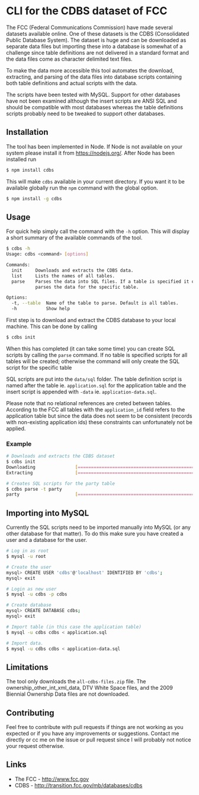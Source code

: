 CLI for the CDBS dataset of FCC
===============================

The FCC (Federal Communications Commission) have made several datasets
available online. One of these datasets is the CDBS (Consolidated Public
Database System). The dataset is huge and can be downloaded as separate data
files but importing these into a database is somewhat of a challenge since
table definitions are not delivered in a standard format and the data files
come as character delimited text files.

To make the data more accessible this tool automates the download, extracting,
and parsing of the data files into database scripts containing both table
definitions and actual scripts with the data.

The scripts have been tested with MySQL. Support for other databases have not
been examined although the insert scripts are ANSI SQL and should be compatible
with most databases whereas the table definitions scripts probably need to be
tweaked to support other databases. 


Installation
------------

The tool has been implemented in Node. If Node is not available on your system
please install it from <https://nodejs.org/>. After Node has been installed run

```bash
$ npm install cdbs
```

This will make `cdbs` available in your current directory. If you want it to be
available globally run the `npm` command with the global option.

```bash
$ npm install -g cdbs
```


Usage
-----

For quick help simply call the command with the `-h` option. This will display
a short summary of the available commands of the tool.

```bash
$ cdbs -h
Usage: cdbs <command> [options]

Commands:
  init     Downloads and extracts the CDBS data.                                
  list     Lists the names of all tables.                                       
  parse    Parses the data into SQL files. If a table is specified it only
           parses the data for the specific table.                              

Options:
  -t, --table  Name of the table to parse. Default is all tables.               
  -h           Show help                                                        
```

First step is to download and extract the CDBS database to your local machine.
This can be done by calling

```bash
$ cdbs init
```

When this has completed (it can take some time) you can create SQL scripts by
calling the `parse` command. If no table is specified scripts for all tables
will be created; otherwise the command will only create the SQL script for the
specific table

SQL scripts are put into the `data/sql` folder. The table definition script is
named after the table ie. `application.sql` for the application table and the
insert script is appended with `-data` ie. `application-data.sql`.

Please note that no relational references are creted between tables. According
to the FCC all tables with the `application_id` field refers to the application
table but since the data does not seem to be consistent (records with
non-existing application ids) these constraints can unfortunately not be
applied.

### Example

```bash
# Downloads and extracts the CDBS dataset
$ cdbs init
Downloading               [==============================================] 100% 
Extracting                [==============================================] 100% 

# Creates SQL scripts for the party table
$ cdbs parse -t party
party                     [==============================================] 100% 
```


Importing into MySQL
--------------------

Currently the SQL scripts need to be imported manually into MySQL (or any other
database for that matter). To do this make sure you have created a user and a
database for the user.

```bash
# Log in as root
$ mysql -u root

# Create the user
mysql> CREATE USER 'cdbs'@'localhost' IDENTIFIED BY 'cdbs';
mysql> exit

# Login as new user
$ mysql -u cdbs -p cdbs

# Create database
mysql> CREATE DATABASE cdbs;
mysql> exit

# Import table (in this case the application table)
$ mysql -u cdbs cdbs < application.sql

# Import data.
$ mysql -u cdbs cdbs < application-data.sql
```


Limitations
-----------

The tool only downloads the `all-cdbs-files.zip` file. The
ownership_other_int_xml_data, DTV White Space files, and the 2009 Biennial
Ownership Data files are not downloaded.


Contributing
------------

Feel free to contribute with pull requests if things are not working as you
expected or if you have any improvements or suggestions. Contact me directly or
cc me on the issue or pull request since I will probably not notice your
request otherwise.


Links
-----

 - The FCC - <http://www.fcc.gov>
 - CDBS - <http://transition.fcc.gov/mb/databases/cdbs>
